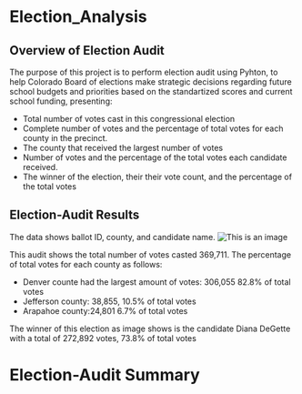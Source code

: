 # Election_Analysis
## Overview of Election Audit
The purpose of this project is to perform election audit using Pyhton, to help Colorado Board of elections make strategic decisions regarding future school budgets and priorities based on the standartized scores and current school funding, presenting:
  
  - Total number of votes cast in this congressional election
  - Complete number of votes and the percentage of total votes for each county in the precinct.
  - The county that received the largest number of votes
  - Number of votes and the percentage of the total votes each candidate received.
  - The winner of the election, their their vote count, and the percentage of the total votes
  

## Election-Audit Results
The data shows ballot ID, county, and candidate name.
![This is an image](https://github.com/Fbullman/Election_Analysis/blob/main/Election%20Results.png)

This audit shows the total number of votes casted 369,711.
The percentage of total votes for each county as follows:

- Denver counte had the largest amount of votes: 306,055 82.8% of total votes
- Jefferson county: 38,855, 10.5% of total votes
- Arapahoe county:24,801 6.7% of total votes

The winner of this election as image shows is the candidate Diana DeGette with a total of 272,892 votes, 73.8% of total votes 

# Election-Audit Summary


